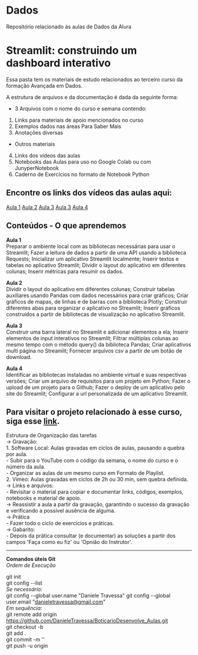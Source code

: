 # Dados
Repositório relacionado às aulas de Dados da Alura

# Streamlit: construindo um dashboard interativo

Essa pasta tem os materiais de estudo relacionados ao terceiro curso da formação Avançada em Dados.

A estrutura de arquivos e da documentação é dada da seguinte forma:  
- 3 Arquivos com o nome do curso e semana contendo:  
1. Links para materiais de apoio mencionados no curso  
2. Exemplos dados nas áreas Para Saber Mais  
3. Anotações diversas
- Outros materiais  
4. Links dos vídeos das aulas  
5. Notebooks das Aulas para uso no Google Colab ou com JunyperNotebook  
6. Caderno de Exercícios no formato de Notebook Python

## Encontre os links dos vídeos das aulas aqui:
[Aula 1]()
[Aula 2]()
[Aula 3]()
[Aula 3]()
[Aula 4]()

## Conteúdos - O que aprendemos  
**Aula 1**  
Preparar o ambiente local com as bibliotecas necessárias para usar o Streamlit;
Fazer a leitura de dados a partir de uma API usando a biblioteca Requests;
Inicializar um aplicativo Streamlit localmente;
Inserir textos e tabelas no aplicativo Streamlit;
Dividir o layout do aplicativo em diferentes colunas;
Inserir métricas para resumir os dados.


**Aula 2**  
Dividir o layout do aplicativo em diferentes colunas;
Construir tabelas auxiliares usando Pandas com dados necessários para criar gráficos;
Criar gráficos de mapas, de linhas e de barras com a biblioteca Plotly;
Construir diferentes abas para organizar o aplicativo no Streamlit;
Inserir gráficos construídos a partir de bibliotecas de visualização no aplicativo Streamlit.  

**Aula 3**  
Construir uma barra lateral no Streamlit e adicionar elementos a ela;
Inserir elementos de input interativos no Streamlit;
Filtrar múltiplas colunas ao mesmo tempo com o método query() da biblioteca Pandas;
Criar aplicativos multi página no Streamlit;
Fornecer arquivos csv a partir de um botão de download.

    
**Aula 4**  
Identificar as bibliotecas instaladas no ambiente virtual e suas respectivas versões;
Criar um arquivo de requisitos para um projeto em Python;
Fazer o upload de um projeto para o Github;
Fazer o deploy de um aplicativo pelo site do Streamlit;
Configurar a url personalizada de um aplicativo Streamlit.  

Para visitar o projeto relacionado à esse curso, siga esse [link]().  
-------------------------------------------------------------------------------------------
Estrutura de Organização das tarefas  
-> Gravação:  
    1. Software Local: Aulas gravadas em ciclos de aulas, pausando a quebra por aula.  
    - Subir para o YouTube com o código da semana, o nome do curso e o número da aula.  
    - Organizar as aulas de um mesmo curso em Formato de Playlist.  
    2. Vimeo: Aulas gravadas em ciclos de 2h ou 30 min, sem quebra definida.  
-> Links e arquivos:  
    - Revisitar o material para copiar e documentar links, códigos, exemplos, notebooks e material de apoio.  
-> Reassistir a aula a partir da gravação, garantindo o sucesso da gravação e verificando a possível ausência de alguma.  
-> Prática  
    - Fazer todo o ciclo de exercícios e práticas.  
-> Gabarito:  
    - Depois da prática consultar (e documentar) as soluções a partir dos campos 'Faça como eu fiz' ou 'Opnião do Instrutor'.  

----------------------------------------------------------
**Comandos úteis Git**  
*Ordem de Execução*  

git init  
git config --list  
*Se necessário:*  
git config --global user.name "Daniele Travessa" 
git config --global user.email "danieletravessa@gmail.com"   
*Em sequência:*  
git remote add origin https://github.com/DanieleTravessa/BoticarioDesenvolve_Aulas.git  
git checkout -b <branch nova>  
git add .  
git commit -m ''  
git push -u origin <branch nova>  

